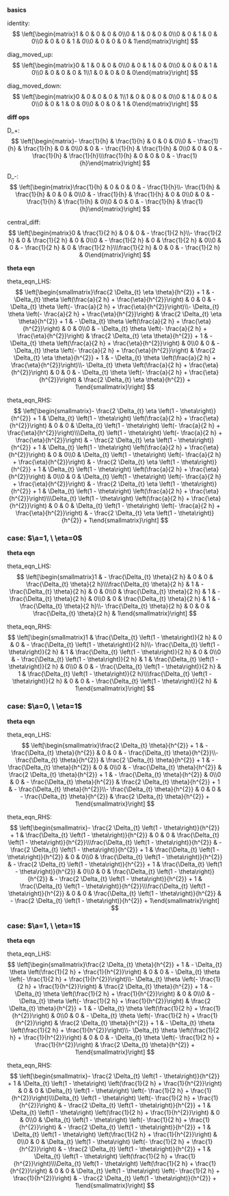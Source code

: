 **basics**

identity:
$$ \left[\begin{matrix}1 & 0 & 0 & 0 & 0\\0 & 1 & 0 & 0 & 0\\0 & 0 & 1 & 0 & 0\\0 & 0 & 0 & 1 & 0\\0 & 0 & 0 & 0 & 1\end{matrix}\right] $$

diag_moved_up:
$$ \left[\begin{matrix}0 & 1 & 0 & 0 & 0\\0 & 0 & 1 & 0 & 0\\0 & 0 & 0 & 1 & 0\\0 & 0 & 0 & 0 & 1\\1 & 0 & 0 & 0 & 0\end{matrix}\right] $$

diag_moved_down:
$$ \left[\begin{matrix}0 & 0 & 0 & 0 & 1\\1 & 0 & 0 & 0 & 0\\0 & 1 & 0 & 0 & 0\\0 & 0 & 1 & 0 & 0\\0 & 0 & 0 & 1 & 0\end{matrix}\right] $$

**diff ops**

D_+:
$$ \left[\begin{matrix}- \frac{1}{h} & \frac{1}{h} & 0 & 0 & 0\\0 & - \frac{1}{h} & \frac{1}{h} & 0 & 0\\0 & 0 & - \frac{1}{h} & \frac{1}{h} & 0\\0 & 0 & 0 & - \frac{1}{h} & \frac{1}{h}\\\frac{1}{h} & 0 & 0 & 0 & - \frac{1}{h}\end{matrix}\right] $$

D_-:
$$ \left[\begin{matrix}\frac{1}{h} & 0 & 0 & 0 & - \frac{1}{h}\\- \frac{1}{h} & \frac{1}{h} & 0 & 0 & 0\\0 & - \frac{1}{h} & \frac{1}{h} & 0 & 0\\0 & 0 & - \frac{1}{h} & \frac{1}{h} & 0\\0 & 0 & 0 & - \frac{1}{h} & \frac{1}{h}\end{matrix}\right] $$

central_diff:
$$ \left[\begin{matrix}0 & \frac{1}{2 h} & 0 & 0 & - \frac{1}{2 h}\\- \frac{1}{2 h} & 0 & \frac{1}{2 h} & 0 & 0\\0 & - \frac{1}{2 h} & 0 & \frac{1}{2 h} & 0\\0 & 0 & - \frac{1}{2 h} & 0 & \frac{1}{2 h}\\\frac{1}{2 h} & 0 & 0 & - \frac{1}{2 h} & 0\end{matrix}\right] $$

**theta eqn**

theta_eqn_LHS:
$$ \left[\begin{smallmatrix}\frac{2 \Delta_{t} \eta \theta}{h^{2}} + 1 & - \Delta_{t} \theta \left(\frac{a}{2 h} + \frac{\eta}{h^{2}}\right) & 0 & 0 & - \Delta_{t} \theta \left(- \frac{a}{2 h} + \frac{\eta}{h^{2}}\right)\\- \Delta_{t} \theta \left(- \frac{a}{2 h} + \frac{\eta}{h^{2}}\right) & \frac{2 \Delta_{t} \eta \theta}{h^{2}} + 1 & - \Delta_{t} \theta \left(\frac{a}{2 h} + \frac{\eta}{h^{2}}\right) & 0 & 0\\0 & - \Delta_{t} \theta \left(- \frac{a}{2 h} + \frac{\eta}{h^{2}}\right) & \frac{2 \Delta_{t} \eta \theta}{h^{2}} + 1 & - \Delta_{t} \theta \left(\frac{a}{2 h} + \frac{\eta}{h^{2}}\right) & 0\\0 & 0 & - \Delta_{t} \theta \left(- \frac{a}{2 h} + \frac{\eta}{h^{2}}\right) & \frac{2 \Delta_{t} \eta \theta}{h^{2}} + 1 & - \Delta_{t} \theta \left(\frac{a}{2 h} + \frac{\eta}{h^{2}}\right)\\- \Delta_{t} \theta \left(\frac{a}{2 h} + \frac{\eta}{h^{2}}\right) & 0 & 0 & - \Delta_{t} \theta \left(- \frac{a}{2 h} + \frac{\eta}{h^{2}}\right) & \frac{2 \Delta_{t} \eta \theta}{h^{2}} + 1\end{smallmatrix}\right] $$

theta_eqn_RHS:
$$ \left[\begin{smallmatrix}- \frac{2 \Delta_{t} \eta \left(1 - \theta\right)}{h^{2}} + 1 & \Delta_{t} \left(1 - \theta\right) \left(\frac{a}{2 h} + \frac{\eta}{h^{2}}\right) & 0 & 0 & \Delta_{t} \left(1 - \theta\right) \left(- \frac{a}{2 h} + \frac{\eta}{h^{2}}\right)\\\Delta_{t} \left(1 - \theta\right) \left(- \frac{a}{2 h} + \frac{\eta}{h^{2}}\right) & - \frac{2 \Delta_{t} \eta \left(1 - \theta\right)}{h^{2}} + 1 & \Delta_{t} \left(1 - \theta\right) \left(\frac{a}{2 h} + \frac{\eta}{h^{2}}\right) & 0 & 0\\0 & \Delta_{t} \left(1 - \theta\right) \left(- \frac{a}{2 h} + \frac{\eta}{h^{2}}\right) & - \frac{2 \Delta_{t} \eta \left(1 - \theta\right)}{h^{2}} + 1 & \Delta_{t} \left(1 - \theta\right) \left(\frac{a}{2 h} + \frac{\eta}{h^{2}}\right) & 0\\0 & 0 & \Delta_{t} \left(1 - \theta\right) \left(- \frac{a}{2 h} + \frac{\eta}{h^{2}}\right) & - \frac{2 \Delta_{t} \eta \left(1 - \theta\right)}{h^{2}} + 1 & \Delta_{t} \left(1 - \theta\right) \left(\frac{a}{2 h} + \frac{\eta}{h^{2}}\right)\\\Delta_{t} \left(1 - \theta\right) \left(\frac{a}{2 h} + \frac{\eta}{h^{2}}\right) & 0 & 0 & \Delta_{t} \left(1 - \theta\right) \left(- \frac{a}{2 h} + \frac{\eta}{h^{2}}\right) & - \frac{2 \Delta_{t} \eta \left(1 - \theta\right)}{h^{2}} + 1\end{smallmatrix}\right] $$

### case: $\a=1, \ \eta=0$
**theta eqn**

theta_eqn_LHS:
$$ \left[\begin{smallmatrix}1 & - \frac{\Delta_{t} \theta}{2 h} & 0 & 0 & \frac{\Delta_{t} \theta}{2 h}\\\frac{\Delta_{t} \theta}{2 h} & 1 & - \frac{\Delta_{t} \theta}{2 h} & 0 & 0\\0 & \frac{\Delta_{t} \theta}{2 h} & 1 & - \frac{\Delta_{t} \theta}{2 h} & 0\\0 & 0 & \frac{\Delta_{t} \theta}{2 h} & 1 & - \frac{\Delta_{t} \theta}{2 h}\\- \frac{\Delta_{t} \theta}{2 h} & 0 & 0 & \frac{\Delta_{t} \theta}{2 h} & 1\end{smallmatrix}\right] $$

theta_eqn_RHS:
$$ \left[\begin{smallmatrix}1 & \frac{\Delta_{t} \left(1 - \theta\right)}{2 h} & 0 & 0 & - \frac{\Delta_{t} \left(1 - \theta\right)}{2 h}\\- \frac{\Delta_{t} \left(1 - \theta\right)}{2 h} & 1 & \frac{\Delta_{t} \left(1 - \theta\right)}{2 h} & 0 & 0\\0 & - \frac{\Delta_{t} \left(1 - \theta\right)}{2 h} & 1 & \frac{\Delta_{t} \left(1 - \theta\right)}{2 h} & 0\\0 & 0 & - \frac{\Delta_{t} \left(1 - \theta\right)}{2 h} & 1 & \frac{\Delta_{t} \left(1 - \theta\right)}{2 h}\\\frac{\Delta_{t} \left(1 - \theta\right)}{2 h} & 0 & 0 & - \frac{\Delta_{t} \left(1 - \theta\right)}{2 h} & 1\end{smallmatrix}\right] $$

### case: $\a=0, \ \eta=1$
**theta eqn**

theta_eqn_LHS:
$$ \left[\begin{smallmatrix}\frac{2 \Delta_{t} \theta}{h^{2}} + 1 & - \frac{\Delta_{t} \theta}{h^{2}} & 0 & 0 & - \frac{\Delta_{t} \theta}{h^{2}}\\- \frac{\Delta_{t} \theta}{h^{2}} & \frac{2 \Delta_{t} \theta}{h^{2}} + 1 & - \frac{\Delta_{t} \theta}{h^{2}} & 0 & 0\\0 & - \frac{\Delta_{t} \theta}{h^{2}} & \frac{2 \Delta_{t} \theta}{h^{2}} + 1 & - \frac{\Delta_{t} \theta}{h^{2}} & 0\\0 & 0 & - \frac{\Delta_{t} \theta}{h^{2}} & \frac{2 \Delta_{t} \theta}{h^{2}} + 1 & - \frac{\Delta_{t} \theta}{h^{2}}\\- \frac{\Delta_{t} \theta}{h^{2}} & 0 & 0 & - \frac{\Delta_{t} \theta}{h^{2}} & \frac{2 \Delta_{t} \theta}{h^{2}} + 1\end{smallmatrix}\right] $$

theta_eqn_RHS:
$$ \left[\begin{smallmatrix}- \frac{2 \Delta_{t} \left(1 - \theta\right)}{h^{2}} + 1 & \frac{\Delta_{t} \left(1 - \theta\right)}{h^{2}} & 0 & 0 & \frac{\Delta_{t} \left(1 - \theta\right)}{h^{2}}\\\frac{\Delta_{t} \left(1 - \theta\right)}{h^{2}} & - \frac{2 \Delta_{t} \left(1 - \theta\right)}{h^{2}} + 1 & \frac{\Delta_{t} \left(1 - \theta\right)}{h^{2}} & 0 & 0\\0 & \frac{\Delta_{t} \left(1 - \theta\right)}{h^{2}} & - \frac{2 \Delta_{t} \left(1 - \theta\right)}{h^{2}} + 1 & \frac{\Delta_{t} \left(1 - \theta\right)}{h^{2}} & 0\\0 & 0 & \frac{\Delta_{t} \left(1 - \theta\right)}{h^{2}} & - \frac{2 \Delta_{t} \left(1 - \theta\right)}{h^{2}} + 1 & \frac{\Delta_{t} \left(1 - \theta\right)}{h^{2}}\\\frac{\Delta_{t} \left(1 - \theta\right)}{h^{2}} & 0 & 0 & \frac{\Delta_{t} \left(1 - \theta\right)}{h^{2}} & - \frac{2 \Delta_{t} \left(1 - \theta\right)}{h^{2}} + 1\end{smallmatrix}\right] $$

### case: $\a=1, \ \eta=1$
**theta eqn**

theta_eqn_LHS:
$$ \left[\begin{smallmatrix}\frac{2 \Delta_{t} \theta}{h^{2}} + 1 & - \Delta_{t} \theta \left(\frac{1}{2 h} + \frac{1}{h^{2}}\right) & 0 & 0 & - \Delta_{t} \theta \left(- \frac{1}{2 h} + \frac{1}{h^{2}}\right)\\- \Delta_{t} \theta \left(- \frac{1}{2 h} + \frac{1}{h^{2}}\right) & \frac{2 \Delta_{t} \theta}{h^{2}} + 1 & - \Delta_{t} \theta \left(\frac{1}{2 h} + \frac{1}{h^{2}}\right) & 0 & 0\\0 & - \Delta_{t} \theta \left(- \frac{1}{2 h} + \frac{1}{h^{2}}\right) & \frac{2 \Delta_{t} \theta}{h^{2}} + 1 & - \Delta_{t} \theta \left(\frac{1}{2 h} + \frac{1}{h^{2}}\right) & 0\\0 & 0 & - \Delta_{t} \theta \left(- \frac{1}{2 h} + \frac{1}{h^{2}}\right) & \frac{2 \Delta_{t} \theta}{h^{2}} + 1 & - \Delta_{t} \theta \left(\frac{1}{2 h} + \frac{1}{h^{2}}\right)\\- \Delta_{t} \theta \left(\frac{1}{2 h} + \frac{1}{h^{2}}\right) & 0 & 0 & - \Delta_{t} \theta \left(- \frac{1}{2 h} + \frac{1}{h^{2}}\right) & \frac{2 \Delta_{t} \theta}{h^{2}} + 1\end{smallmatrix}\right] $$

theta_eqn_RHS:
$$ \left[\begin{smallmatrix}- \frac{2 \Delta_{t} \left(1 - \theta\right)}{h^{2}} + 1 & \Delta_{t} \left(1 - \theta\right) \left(\frac{1}{2 h} + \frac{1}{h^{2}}\right) & 0 & 0 & \Delta_{t} \left(1 - \theta\right) \left(- \frac{1}{2 h} + \frac{1}{h^{2}}\right)\\\Delta_{t} \left(1 - \theta\right) \left(- \frac{1}{2 h} + \frac{1}{h^{2}}\right) & - \frac{2 \Delta_{t} \left(1 - \theta\right)}{h^{2}} + 1 & \Delta_{t} \left(1 - \theta\right) \left(\frac{1}{2 h} + \frac{1}{h^{2}}\right) & 0 & 0\\0 & \Delta_{t} \left(1 - \theta\right) \left(- \frac{1}{2 h} + \frac{1}{h^{2}}\right) & - \frac{2 \Delta_{t} \left(1 - \theta\right)}{h^{2}} + 1 & \Delta_{t} \left(1 - \theta\right) \left(\frac{1}{2 h} + \frac{1}{h^{2}}\right) & 0\\0 & 0 & \Delta_{t} \left(1 - \theta\right) \left(- \frac{1}{2 h} + \frac{1}{h^{2}}\right) & - \frac{2 \Delta_{t} \left(1 - \theta\right)}{h^{2}} + 1 & \Delta_{t} \left(1 - \theta\right) \left(\frac{1}{2 h} + \frac{1}{h^{2}}\right)\\\Delta_{t} \left(1 - \theta\right) \left(\frac{1}{2 h} + \frac{1}{h^{2}}\right) & 0 & 0 & \Delta_{t} \left(1 - \theta\right) \left(- \frac{1}{2 h} + \frac{1}{h^{2}}\right) & - \frac{2 \Delta_{t} \left(1 - \theta\right)}{h^{2}} + 1\end{smallmatrix}\right] $$
